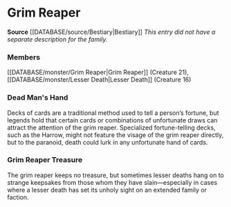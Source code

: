 ﻿---
creature_family: Grim Reaper
id: '104'
name: Grim Reaper
rarity: Common
source: '[[DATABASE/source/Bestiary|Bestiary]]'
type: Creature Family

---
# Grim Reaper

**Source** [[DATABASE/source/Bestiary|Bestiary]]
_This entry did not have a separate description for the family._

### Members

[[DATABASE/monster/Grim Reaper|Grim Reaper]] (Creature 21), [[DATABASE/monster/Lesser Death|Lesser Death]] (Creature 16)

###  Dead Man's Hand

Decks of cards are a traditional method used to tell a person’s fortune, but legends hold that certain cards or combinations of unfortunate draws can attract the attention of the grim reaper. Specialized fortune-telling decks, such as the Harrow, might not feature the visage of the grim reaper directly, but to the paranoid, death could lurk in any unfortunate hand of cards.

###  Grim Reaper Treasure

The grim reaper keeps no treasure, but sometimes lesser deaths hang on to strange keepsakes from those whom they have slain—especially in cases where a lesser death has set its unholy sight on an extended family or faction.